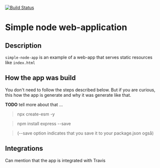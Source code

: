 [![Build Status](https://travis-ci.com/WeIgniteTech/simple-node-app.svg?branch=master)](https://travis-ci.com/WeIgniteTech/simple-node-app)

# Simple node web-application

## Description
`simple-node-app` is an example of a web-app that serves static resources like `index.html`


## How the app was build
You don't need to follow the steps described below. But if you are curious, this how the app is generate and why it was generate like that. 

**TODO** tell more about that ...

> npx create-esm -y


> npm install express --save

>(--save option indicates that you save it to your package.json også)


## Integrations
Can mention that the app is integrated with Travis

